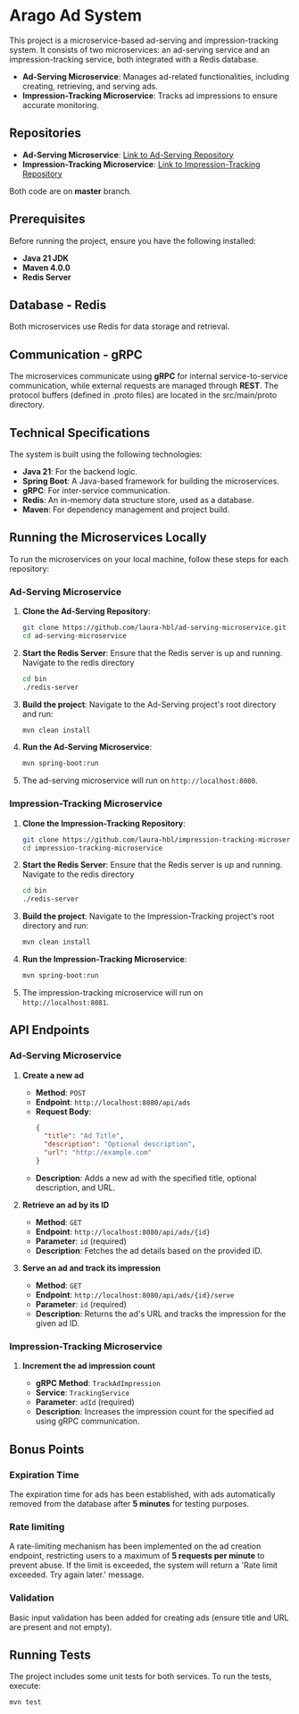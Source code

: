 # Arago Ad System

This project is a microservice-based ad-serving and impression-tracking system. It consists of two microservices: an ad-serving service and an impression-tracking service, both integrated with a Redis database.

- **Ad-Serving Microservice**: Manages ad-related functionalities, including creating, retrieving, and serving ads.
- **Impression-Tracking Microservice**: Tracks ad impressions to ensure accurate monitoring.

## Repositories

- **Ad-Serving Microservice**: [Link to Ad-Serving Repository](https://github.com/laura-hbl/ad-serving-microservice.git)
- **Impression-Tracking Microservice**: [Link to Impression-Tracking Repository](https://github.com/laura-hbl/impression-tracking-microservice.git)

Both code are on **master** branch.

## Prerequisites

Before running the project, ensure you have the following installed:

- **Java 21 JDK**
- **Maven 4.0.0**
- **Redis Server**

## Database - Redis

Both microservices use Redis for data storage and retrieval.

## Communication - gRPC

The microservices communicate using **gRPC** for internal service-to-service communication, while external requests are managed through **REST**.
The protocol buffers (defined in .proto files) are located in the src/main/proto directory.

## Technical Specifications

The system is built using the following technologies:

- **Java 21**: For the backend logic.
- **Spring Boot**: A Java-based framework for building the microservices.
- **gRPC**: For inter-service communication.
- **Redis**: An in-memory data structure store, used as a database.
- **Maven**: For dependency management and project build.

## Running the Microservices Locally

To run the microservices on your local machine, follow these steps for each repository:

### Ad-Serving Microservice

1. **Clone the Ad-Serving Repository**:
   ```bash
   git clone https://github.com/laura-hbl/ad-serving-microservice.git
   cd ad-serving-microservice
   ```
2. **Start the Redis Server**: Ensure that the Redis server is up and running.
   Navigate to the redis directory
   ```bash
   cd bin
   ./redis-server
   ```
3. **Build the project**: Navigate to the Ad-Serving project's root directory and run:
   ```bash
   mvn clean install
   ```
4. **Run the Ad-Serving Microservice**:
   ```bash
   mvn spring-boot:run
   ```
5. The ad-serving microservice will run on `http://localhost:8080`.

### Impression-Tracking Microservice

1. **Clone the Impression-Tracking Repository**:
   ```bash
   git clone https://github.com/laura-hbl/impression-tracking-microservice.git
   cd impression-tracking-microservice
   ```
2. **Start the Redis Server**: Ensure that the Redis server is up and running.
   Navigate to the redis directory
   ```bash
   cd bin
   ./redis-server
   ```
3. **Build the project**: Navigate to the Impression-Tracking project's root directory and run:
   ```bash
   mvn clean install
   ```
4. **Run the Impression-Tracking Microservice**:
   ```bash
   mvn spring-boot:run
   ```
5. The impression-tracking microservice will run on `http://localhost:8081`.

## API Endpoints

### Ad-Serving Microservice

1. **Create a new ad**

   - **Method**: `POST`
   - **Endpoint**: `http://localhost:8080/api/ads`
   - **Request Body**:
     ```json
     {
       "title": "Ad Title", 
       "description": "Optional description", 
       "url": "http://example.com"
     }
     ```
   - **Description**: Adds a new ad with the specified title, optional description, and URL.

2. **Retrieve an ad by its ID**

   - **Method**: `GET`
   - **Endpoint**: `http://localhost:8080/api/ads/{id}`
   - **Parameter**: `id` (required)
   - **Description**: Fetches the ad details based on the provided ID.

3. **Serve an ad and track its impression**

   - **Method**: `GET`
   - **Endpoint**: `http://localhost:8080/api/ads/{id}/serve`
   - **Parameter**: `id` (required)
   - **Description**: Returns the ad's URL and tracks the impression for the given ad ID.

### Impression-Tracking Microservice

1. **Increment the ad impression count**

   - **gRPC Method**: `TrackAdImpression`
   - **Service**: `TrackingService`
   - **Parameter**: `adId` (required)
   - **Description**: Increases the impression count for the specified ad using gRPC communication.

## Bonus Points

### Expiration Time

The expiration time for ads has been established, with ads automatically removed from the database after **5 minutes** for testing purposes.

### Rate limiting

A rate-limiting mechanism has been implemented on the ad creation endpoint, restricting users to a maximum of **5 requests per minute** to prevent abuse. If the limit is exceeded, the system will return a 'Rate limit exceeded. Try again later.' message.

### Validation

Basic input validation has been added for creating ads (ensure title and URL are present and not empty).

## Running Tests

The project includes some unit tests for both services. To run the tests, execute:

```bash
mvn test
```
